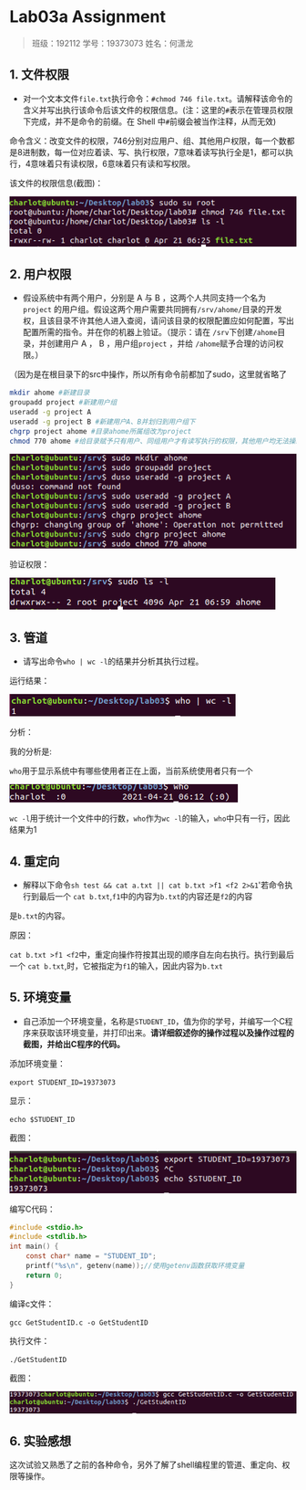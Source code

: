 # Lab03a Assignment

> 班级：192112
> 学号：19373073
> 姓名：何潇龙

## 1. 文件权限

- 对一个文本文件`file.txt`执行命令：`#chmod 746 file.txt`。请解释该命令的含义并写出执行该命令后该文件的权限信息。(注：这里的`#`表示在管理员权限下完成，并不是命令的前缀。在 Shell 中`#`前缀会被当作注释，从而无效)

命令含义：改变文件的权限，746分别对应用户、组、其他用户权限，每一个数都是8进制数，每一位对应着读、写、执行权限，7意味着读写执行全是1，都可以执行，4意味着只有读权限，6意味着只有读和写权限。

该文件的权限信息(截图)：

![image-20210421213042662](answer_template.assets/image-20210421213042662.png)

## 2. 用户权限

- 假设系统中有两个用户，分别是 A 与 B ，这两个人共同支持一个名为 `project` 的用户组。假设这两个用户需要共同拥有`/srv/ahome/`目录的开发权，且该目录不许其他人进入查阅，请问该目录的权限配置应如何配置，写出配置所需的指令。并在你的机器上验证。（提示：请在 `/srv`下创建`/ahome`目录，并创建用户 A ， B ，用户组`project` ，并给 `/ahome`赋予合理的访问权限。）

（因为是在根目录下的src中操作，所以所有命令前都加了sudo，这里就省略了

```bash
mkdir ahome #新建目录
groupadd project #新建用户组
useradd -g project A 
useradd -g project B #新建用户A、B并划归到用户组下
chgrp project ahome #目录ahome所属组改为project
chmod 770 ahome #给目录赋予只有用户、同组用户才有读写执行的权限，其他用户均无法操纵
```

![image-20210421220745427](answer_template.assets/image-20210421220745427.png)

验证权限：

![image-20210421220703887](answer_template.assets/image-20210421220703887.png)

## 3. 管道

- 请写出命令`who | wc -l`的结果并分析其执行过程。

运行结果：

![image-20210421213501301](answer_template.assets/image-20210421213501301.png)

分析：

我的分析是:

`who`用于显示系统中有哪些使用者正在上面，当前系统使用者只有一个

![image-20210421213641998](answer_template.assets/image-20210421213641998.png)

`wc -l`用于统计一个文件中的行数，`who`作为`wc -l`的输入，`who`中只有一行，因此结果为1

## 4. 重定向

- 解释以下命令`sh test && cat a.txt || cat b.txt >f1 <f2 2>&1`'若命令执行到最后一个 `cat b.txt`,`f1`中的内容为`b.txt`的内容还是`f2`的内容

是`b.txt`的内容。

原因：

`cat b.txt >f1 <f2`中，重定向操作符按其出现的顺序自左向右执行。执行到最后一个 `cat b.txt`,时，它被指定为`f1`的输入，因此内容为`b.txt`

## 5. 环境变量

- 自己添加一个环境变量，名称是`STUDENT_ID`，值为你的学号，并编写一个C程序来获取该环境变量，并打印出来。**请详细叙述你的操作过程以及操作过程的截图，并给出C程序的代码。**

添加环境变量：

`export STUDENT_ID=19373073`

显示：

`echo $STUDENT_ID`

截图：

![image-20210421230856095](answer_template.assets/image-20210421230856095.png)

编写C代码：

```c
#include <stdio.h>
#include <stdlib.h>
int main() {
	const char* name = "STUDENT_ID";
	printf("%s\n", getenv(name));//使用getenv函数获取环境变量
	return 0;
}
```

编译c文件：

`gcc GetStudentID.c -o GetStudentID`

执行文件：

`./GetStudentID`

截图：

![image-20210421231449934](answer_template.assets/image-20210421231449934.png)

## 6. 实验感想

这次试验又熟悉了之前的各种命令，另外了解了shell编程里的管道、重定向、权限等操作。